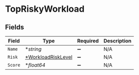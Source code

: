 # TopRiskyWorkload


## Fields

| Field                                                          | Type                                                           | Required                                                       | Description                                                    |
| -------------------------------------------------------------- | -------------------------------------------------------------- | -------------------------------------------------------------- | -------------------------------------------------------------- |
| `Name`                                                         | **string*                                                      | :heavy_minus_sign:                                             | N/A                                                            |
| `Risk`                                                         | [*WorkloadRiskLevel](../../models/shared/workloadrisklevel.md) | :heavy_minus_sign:                                             | N/A                                                            |
| `Score`                                                        | **float64*                                                     | :heavy_minus_sign:                                             | N/A                                                            |